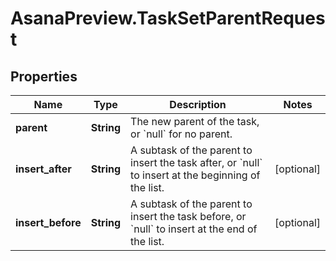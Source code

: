 # AsanaPreview.TaskSetParentRequest

## Properties
Name | Type | Description | Notes
------------ | ------------- | ------------- | -------------
**parent** | **String** | The new parent of the task, or &#x60;null&#x60; for no parent. | 
**insert_after** | **String** | A subtask of the parent to insert the task after, or &#x60;null&#x60; to insert at the beginning of the list. | [optional] 
**insert_before** | **String** | A subtask of the parent to insert the task before, or &#x60;null&#x60; to insert at the end of the list. | [optional] 
